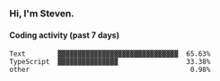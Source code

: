 ### Hi, I'm Steven.

#### Coding activity (past 7 days)
```
Text        ▓▓▓▓▓▓▓▓▓▓▓▓▓▓▓▓▓▓▓▓▓▓▓▓▓▓▓▓▓▓  65.63%
TypeScript  ▓▓▓▓▓▓▓▓▓▓▓▓▓▓▓                 33.38%
other                                        0.98%
```

